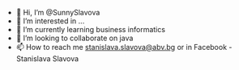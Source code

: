 - 👋 Hi, I’m @SunnySlavova
- 👀 I’m interested in ...
- 🌱 I’m currently learning business informatics
- 💞️ I’m looking to collaborate on java
- 📫 How to reach me stanislava.slavova@abv.bg or in Facebook - Stanislava Slavova

<!---
SunnySlavova/SunnySlavova is a ✨ special ✨ repository because its `README.md` (this file) appears on your GitHub profile.
You can click the Preview link to take a look at your changes.
--->
